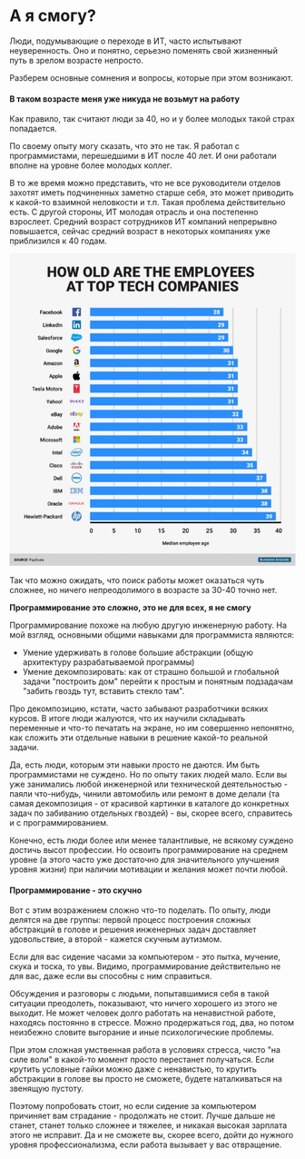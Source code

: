 # А я смогу?

Люди, подумывающие о переходе в ИТ, часто испытывают неуверенность. Оно и понятно, серьезно поменять свой жизненный путь в зрелом возрасте непросто.&#x20;

Разберем основные сомнения и вопросы, которые при этом возникают.

#### **В таком возрасте меня уже никуда не возьмут на работу**

Как правило, так считают люди за 40, но и у более молодых такой страх попадается.

По своему опыту могу сказать, что это не так. Я работал с программистами, перешедшими в ИТ после 40 лет. И они работали вполне на уровне более молодых коллег.

В то же время можно представить, что не все руководители отделов захотят иметь подчиненных заметно старше себя, это может приводить к какой-то взаимной неловкости и т.п. Такая проблема действительно есть. С другой стороны, ИТ молодая отрасль и она постепенно взрослеет. Средний возраст сотрудников ИТ компаний непрерывно повышается, сейчас средний возраст в некоторых компаниях уже приблизился к 40 годам.

![Средний возраст сотрудников в топовых ИТ гигантах](<../.gitbook/assets/image (3).png>)

Так что можно ожидать, что поиск работы может оказаться чуть сложнее, но ничего непреодолимого в возрасте за 30-40 точно нет.

**Программирование это сложно, это не для всех, я не смогу**

Программирование похоже на любую другую инженерную работу. На мой взгляд, основными общими навыками для программиста являются:

* Умение удерживать в голове большие абстракции (общую архитектуру разрабатываемой программы)
* Умение декомпозировать: как от страшно большой и глобальной задачи "построить дом" перейти к простым и понятным подзадачам "забить гвоздь тут, вставить стекло там".&#x20;

Про декомпозицию, кстати, часто забывают разработчики всяких курсов. В итоге люди жалуются, что их научили складывать переменные и что-то печатать на экране, но им совершенно непонятно, как сложить эти отдельные навыки в решение какой-то реальной задачи.

Да, есть люди, которым эти навыки просто не даются. Им быть программистами не суждено. Но по опыту таких людей мало. Если вы уже занимались любой инженерной или технической деятельностью - паяли что-нибудь, чинили автомобиль или ремонт в доме делали (та самая декомпозиция - от красивой картинки в каталоге до конкретных задач по забиванию отдельных гвоздей) - вы, скорее всего, справитесь и с программированием.

Конечно, есть люди более или менее талантливые, не всякому суждено достичь высот профессии. Но освоить программирование на среднем уровне (а этого часто уже достаточно для значительного улучшения уровня жизни) при наличии мотивации и желания может почти любой. &#x20;

#### Программирование - это скучно

Вот с этим возражением сложно что-то поделать. По опыту, люди делятся на две группы: первой процесс построения сложных абстракций в голове и решения инженерных задач доставляет удовольствие, а второй - кажется скучным аутизмом.&#x20;

Если для вас сидение часами за компьютером - это пытка, мучение, скука и тоска, то увы. Видимо, программирование действительно не для вас, даже если вы способны с ним справиться.

Обсуждения и разговоры с людьми, попытавшимися себя в такой ситуации преодолеть, показывают, что ничего хорошего из этого не выходит. Не может человек долго работать на ненавистной работе, находясь постоянно в стрессе. Можно продержаться год, два, но потом неизбежно словите выгорание и иные психологические проблемы.

При этом сложная умственная работа в условиях стресса, чисто "на силе воли" в какой-то момент просто перестанет получаться. Если крутить условные гайки можно даже с ненавистью, то крутить абстракции в голове вы просто не сможете, будете наталкиваться на звенящую пустоту.

Поэтому попробовать стоит, но если сидение за компьютером причиняет вам страдание - продолжать не стоит. Лучше дальше не станет, станет только сложнее и тяжелее, и никакая высокая зарплата этого не исправит. Да и не сможете вы, скорее всего, дойти до нужного уровня профессионализма, если работа вызывает у вас отвращение.
